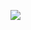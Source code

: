 
![](https://cdn.jsdelivr.net/gh/fat-old-eight/fat-old-eight.github.io@main/assets/images/favicon.png)

